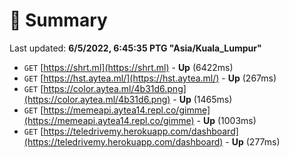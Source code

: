# 📖 Summary
Last updated: **6/5/2022, 6:45:35 PTG "Asia/Kuala_Lumpur"**

- `GET` [https://shrt.ml](https://shrt.ml) - **Up** (6422ms)
- `GET` [https://hst.aytea.ml/](https://hst.aytea.ml/) - **Up** (267ms)
- `GET` [https://color.aytea.ml/4b31d6.png](https://color.aytea.ml/4b31d6.png) - **Up** (1465ms)
- `GET` [https://memeapi.aytea14.repl.co/gimme](https://memeapi.aytea14.repl.co/gimme) - **Up** (1003ms)
- `GET` [https://teledrivemy.herokuapp.com/dashboard](https://teledrivemy.herokuapp.com/dashboard) - **Up** (277ms)
